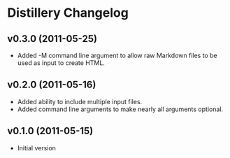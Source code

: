 Distillery Changelog
====================

v0.3.0 (2011-05-25)
-------------------

* Added -M command line argument to allow raw Markdown files to be used as
  input to create HTML.

v0.2.0 (2011-05-16)
-------------------

* Added ability to include multiple input files.
* Added command line arguments to make nearly all arguments optional.

v0.1.0 (2011-05-15)
-------------------

* Initial version
